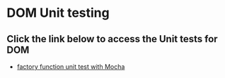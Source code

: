 # DOM Unit testing



## Click the link below to access the Unit tests for DOM

* [factory function unit test with Mocha](/tests.html)

